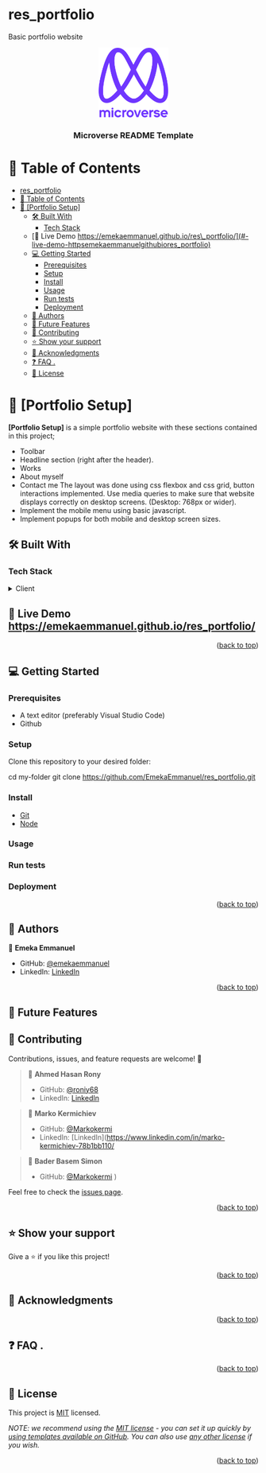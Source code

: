 # res_portfolio
Basic portfolio website

<a name="readme-top"></a>

<div align="center">

  <img src="./img/murple_logo.png" alt="microverse_logo" width="140"  height="auto" />
  <br/>

  <h3><b>Microverse README Template</b></h3>

</div>

# 📗 Table of Contents

- [res\_portfolio](#res_portfolio)
- [📗 Table of Contents](#-table-of-contents)
- [📖 \[Portfolio Setup\] ](#-portfolio-setup-)
  - [🛠 Built With ](#-built-with-)
    - [Tech Stack ](#tech-stack-)
  - [🚀 Live Demo https://emekaemmanuel.github.io/res\_portfolio/](#-live-demo-httpsemekaemmanuelgithubiores_portfolio)
  - [💻 Getting Started ](#-getting-started-)
    - [Prerequisites](#prerequisites)
    - [Setup](#setup)
    - [Install](#install)
    - [Usage](#usage)
    - [Run tests](#run-tests)
    - [Deployment](#deployment)
  - [👥 Authors ](#-authors-)
  - [🔭 Future Features ](#-future-features-)
  - [🤝 Contributing ](#-contributing-)
  - [⭐️ Show your support ](#️-show-your-support-)
  - [🙏 Acknowledgments ](#-acknowledgments-)
  - [❓ FAQ .](#-faq-)
  - [📝 License ](#-license-)

# 📖 [Portfolio Setup] <a name="about-project"></a>

**[Portfolio Setup]** is a simple portfolio website with these sections contained in this project;
- Toolbar
- Headline section (right after the header).
- Works
- About myself
- Contact me
The layout was done using css flexbox and css grid, button interactions implemented.
Use media queries to make sure that website displays correctly on desktop screens. (Desktop: 768px or wider).
- Implement the mobile menu using basic javascript.
- Implement popups for both mobile and desktop screen sizes.

## 🛠 Built With <a name="built-with"></a>

### Tech Stack <a name="tech-stack"></a>

<details>
  <summary>Client</summary>
  <ul>
    <li><a href="#">HTML CSS AND JAVASCRIPT</a></li>
  </ul>
</details>

## 🚀 Live Demo <a name="live-demo">https://emekaemmanuel.github.io/res_portfolio/</a>


<p align="right">(<a href="#readme-top">back to top</a>)</p> 

## 💻 Getting Started <a name="getting-started"></a>  

### Prerequisites
- A text editor (preferably Visual Studio Code)
- Github

### Setup

Clone this repository to your desired folder:

  cd my-folder
  git clone https://github.com/EmekaEmmanuel/res_portfolio.git

### Install
  -  [Git](https://git-scm.com/downloads)
  -  [Node](https://nodejs.org/en/download/)

### Usage

### Run tests

### Deployment

<p align="right">(<a href="#readme-top">back to top</a>)</p>

## 👥 Authors <a name="authors"></a> 

👤 **Emeka Emmanuel**

- GitHub: [@emekaemmanuel](https://github.com/emekaemmanuel)
- LinkedIn: [LinkedIn](https://linkedin.com/in/emeka-ugboaja-167820226)

<p align="right">(<a href="#readme-top">back to top</a>)</p>

## 🔭 Future Features <a name="future-features"></a>

## 🤝 Contributing <a name="contributing"></a>

Contributions, issues, and feature requests are welcome!
🤝

> 👤 **Ahmed Hasan Rony**
> - GitHub: [@roniy68](https://www.github.com/roniy68)
>- LinkedIn: [LinkedIn](https://linkedin.com/in/ahroniy)

> 👤 **Marko Kermichiev**
> - GitHub: [@Markokermi](https://github.com/MarkoKermi)
>- LinkedIn: [LinkedIn](https://www.linkedin.com/in/marko-kermichiev-78b1bb110/

> 👤 **Bader Basem Simon**
> - GitHub: [@Markokermi](https://github.com/BB-Simon) 
)

Feel free to check the [issues page](../../issues/https://github.com/EmekaEmmanuel/res_portfolio/issues).

<p align="right">(<a href="#readme-top">back to top</a>)</p>

## ⭐️ Show your support <a name="support"></a>

Give a ⭐️ if you like this project!

<p align="right">(<a href="#readme-top">back to top</a>)</p>

## 🙏 Acknowledgments <a name="acknowledgements"></a> 

<p align="right">(<a href="#readme-top">back to top</a>)</p>

## ❓ FAQ <a name="faq"></a>.

<p align="right">(<a href="#readme-top">back to top</a>)</p>

## 📝 License <a name="license"></a>

This project is [MIT](./LICENSE) licensed.

_NOTE: we recommend using the [MIT license](https://choosealicense.com/licenses/mit/) - you can set it up quickly by [using templates available on GitHub](https://docs.github.com/en/communities/setting-up-your-project-for-healthy-contributions/adding-a-license-to-a-repository). You can also use [any other license](https://choosealicense.com/licenses/) if you wish._

<p align="right">(<a href="#readme-top">back to top</a>)</p>
